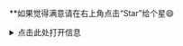 **如果觉得满意请在右上角点击“Star”给个星😄


<details><summary>点击此处打开信息</summary>
<p>

[2022年3月28日：阿特加速器破解版，4K秒播，由网友维护，下载密码：ylbs](https://ylbs.lanzoup.com/iVd8W0278smd)

[2022年4月21日：Tap Translate Screen_1.59是一款屏幕翻译器，直接在屏幕上识别并翻译外语，已汉化，免费使用](https://ylbs.lanzoul.com/iAWlJ03k1wgd)

2022年4月30日；WarpVPN利用脚本无限刷邀请，无限白嫖 [官方APP下载地址](https://1.1.1.1/) ，打开需要挂VPN，连接不上尝试重置安全密钥，DNS设置成HTTPS模式，反正网速也就7~8M/s,网速时快时慢， [全自动在线刷流量脚本，等待脚本加载完后，复制warpvpn手机里的ID粘贴在下方即可](https://replit.com/@aliilapro/warp)

[2022年5月6日]：某加速注册即送100G流量，仅安卓客户端，[有效期30天，有NF节点，邮箱无需验证，流量用完后可以再注册，觉得满意支持付费体验](https://az.400511.net/)

[有疑问请在这里发表你的文字](https://github.com/YoulianBoshi/lantern-vpn/discussions/103)


**支持油脸博士一下吧，支付宝扫码每天可以领一次红包**

![avatar](https://telegra.ph/file/2ff5d5da7a06f8fffc663.png)



<details><summary>日常更新节点</summary>
<p>

#### 点击一下即可全部复制

    ss://YWVzLTI1Ni1nY206WTZSOXBBdHZ4eHptR0M@172.99.188.71:5601
    ss://YWVzLTI1Ni1nY206UmV4bkJnVTdFVjVBRHhH@172.99.188.71:7002
    ss://YWVzLTI1Ni1jZmI6YUxwUXRmRVplNDQ1UXlIaw@152.89.210.105:9098
    vmess://ewogICJ2IjogMiwKICAicHMiOiAiIiwKICAiYWRkIjogIjE3My44Mi4yNTEuMjQwIiwKICAicG9ydCI6IDIyMzMsCiAgImlkIjogIjFlMzg0N2U2LTc1NWEtNDk2NC05ODQ1LTRhYzUzZTM5YjIzYyIsCiAgImFpZCI6IDAsCiAgIm5ldCI6ICJ3cyIsCiAgImhvc3QiOiAiIiwKICAicGF0aCI6ICIvIiwKICAidHlwZSI6ICIiLAogICJ0bHMiOiAiIiwKICAic25pIjogIiIsCiAgInNjeSI6ICJhdXRvIgp9
    vmess://ewogICJ2IjogMiwKICAicHMiOiAiIiwKICAiYWRkIjogIjk2LjQzLjk0LjExMSIsCiAgInBvcnQiOiAzMjA5MiwKICAiaWQiOiAiNDgwYWVhNjQtYjU0OC00OTJiLWJjMDctYmNkNGNmMGFjMjlhIiwKICAiYWlkIjogMCwKICAibmV0IjogIndzIiwKICAiaG9zdCI6ICIiLAogICJwYXRoIjogIi8iLAogICJ0eXBlIjogIiIsCiAgInRscyI6ICIiLAogICJzbmkiOiAiIiwKICAic2N5IjogImF1dG8iCn0=
    vmess://ewogICJ2IjogMiwKICAicHMiOiAiIiwKICAiYWRkIjogIjE3My44Mi4yMzYuMTI2IiwKICAicG9ydCI6IDIyMzMsCiAgImlkIjogImY0MDVmZTNjLTk3ODktNDNlNy1hMDI3LTdiZTA5YTY4OGUwYyIsCiAgImFpZCI6IDAsCiAgIm5ldCI6ICJ3cyIsCiAgImhvc3QiOiAiIiwKICAicGF0aCI6ICIvIiwKICAidHlwZSI6ICIiLAogICJ0bHMiOiAiIiwKICAic25pIjogIiIsCiAgInNjeSI6ICJhdXRvIgp9
    vmess://ewogICJ2IjogMiwKICAicHMiOiAiIiwKICAiYWRkIjogInZlc3RhLmhrZy5ucy5lZXZwbi5pbmZvIiwKICAicG9ydCI6IDQ0MywKICAiaWQiOiAiNzcxNTc2ZmQtMzNiZS00ZTAyLTg2OWQtY2ViOWQyOGNlNWYzIiwKICAiYWlkIjogMCwKICAibmV0IjogInRjcCIsCiAgImhvc3QiOiAiIiwKICAicGF0aCI6ICIvIiwKICAidHlwZSI6ICJub25lIiwKICAidGxzIjogIiIsCiAgInNuaSI6ICIiLAogICJzY3kiOiAiYXV0byIKfQ==
    ss://YWVzLTI1Ni1jZmI6WkVUNTlMRjZEdkNDOEtWdA@62.216.91.232:9005
    ss://YWVzLTI1Ni1nY206UENubkg2U1FTbmZvUzI3@172.99.190.61:8090
    ss://YWVzLTI1Ni1jZmI6SmRtUks5Z01FcUZnczhuUA@217.30.10.66:9003
    ss://YWVzLTI1Ni1nY206WTZSOXBBdHZ4eHptR0M@172.105.58.152:3306
    ss://YWVzLTI1Ni1jZmI6eTlWVVJ5TnpKV05SWUVHUQ@217.30.10.66:9008
    ss://YWVzLTI1Ni1jZmI6YUxwUXRmRVplNDQ1UXlIaw@217.30.10.66:9098
    ss://YWVzLTI1Ni1nY206Rm9PaUdsa0FBOXlQRUdQ@172.99.190.50:7306
    ss://YWVzLTI1Ni1nY206UmV4bkJnVTdFVjVBRHhH@172.99.190.61:7002
    ss://YWVzLTI1Ni1jZmI6VFBxWDhlZGdiQVVSY0FNYg@185.167.117.171:9079
    ss://YWVzLTI1Ni1jZmI6VFBxWDhlZGdiQVVSY0FNYg@185.126.116.117:9079
    ss://YWVzLTI1Ni1jZmI6OVh3WXlac0s4U056UUR0WQ@217.30.10.66:9059
    ss://YWVzLTI1Ni1jZmI6TTN0MlpFUWNNR1JXQmpSYQ@185.126.116.117:9011
    ss://YWVzLTI1Ni1jZmI6YzNOdEhKNXVqVjJ0R0Rmag@185.167.117.171:9084
    ss://YWVzLTI1Ni1jZmI6Z1lDWVhma1VRRXMyVGFKUQ@185.167.117.171:9038
    ss://YWVzLTI1Ni1nY206VEV6amZBWXEySWp0dW9T@82.145.41.125:6679
    ss://YWVzLTI1Ni1jZmI6RVhOM1MzZVFwakU3RUp1OA@213.183.63.219:9027
    ss://YWVzLTI1Ni1jZmI6VWtYUnNYdlI2YnVETUcyWQ@185.167.117.171:9001
    ss://YWVzLTI1Ni1jZmI6UVdERHZWRTlucE51clFmQQ@213.183.63.218:9026
    ss://YWVzLTI1Ni1jZmI6Qk5tQVhYeEFIWXBUUmR6dQ@185.167.117.171:9020
    ss://YWVzLTI1Ni1jZmI6YUxwUXRmRVplNDQ1UXlIaw@213.183.63.218:9098
    ss://YWVzLTI1Ni1jZmI6VFBxWDhlZGdiQVVSY0FNYg@213.183.63.218:9079
    ss://YWVzLTI1Ni1jZmI6VE4yWXFnaHhlRkRLWmZMVQ@185.167.117.171:9037
    ss://YWVzLTI1Ni1jZmI6S25KR2FkM0ZxVHZqcWJhWA@5.183.179.170:9014
    ss://YWVzLTI1Ni1jZmI6SmRtUks5Z01FcUZnczhuUA@5.183.179.167:9003
    ss://YWVzLTI1Ni1jZmI6THAyN3JxeUpxNzJiWnNxWA@5.183.179.170:9045
    ss://YWVzLTI1Ni1jZmI6U241QjdqVHFyNzZhQ0pUOA@5.183.179.170:9097
    ss://YWVzLTI1Ni1jZmI6VFBxWDhlZGdiQVVSY0FNYg@5.183.179.170:9079
    ss://YWVzLTI1Ni1jZmI6U0JNN1I4ODNqQm1ucWU2Qw@217.30.10.65:9053
    ss://YWVzLTI1Ni1jZmI6Y3A4cFJTVUF5TGhUZlZXSA@5.183.179.140:9064
    ss://YWVzLTI1Ni1jZmI6WnBORERLUnU5TWFnTnZhZg@5.183.179.140:9015
    ss://YWVzLTI1Ni1jZmI6ZkcyYXJ0VW1IZk5UMmNYNw@213.183.63.218:9018
    ss://YWVzLTI1Ni1jZmI6Y3A4cFJTVUF5TGhUZlZXSA@213.183.51.172:9064
    ss://YWVzLTI1Ni1jZmI6VWtYUnNYdlI2YnVETUcyWQ@217.30.10.67:9001
    ss://YWVzLTI1Ni1jZmI6R0E5S3plRWd2ZnhOcmdtTQ@5.183.179.170:9019
    ss://YWVzLTI1Ni1jZmI6cnBnYk5uVTlyRERVNGFXWg@5.183.179.170:9094
    ss://YWVzLTI1Ni1jZmI6UzdLd1V1N3lCeTU4UzNHYQ@217.30.10.67:9042
    ss://YWVzLTI1Ni1jZmI6VE4yWXFnaHhlRkRLWmZMVQ@217.30.10.67:9037
    ss://YWVzLTI1Ni1jZmI6UzdLd1V1N3lCeTU4UzNHYQ@217.30.10.65:9042
    ss://YWVzLTI1Ni1jZmI6TnZTOE40VmY4cUFHUFNDTA@217.30.10.65:9046
    ss://YWVzLTI1Ni1jZmI6U241QjdqVHFyNzZhQ0pUOA@217.30.10.67:9097
    ss://YWVzLTI1Ni1jZmI6R0E5S3plRWd2ZnhOcmdtTQ@217.30.10.65:9019
    ss://YWVzLTI1Ni1jZmI6UVdERHZWRTlucE51clFmQQ@217.30.10.65:9026
    ss://YWVzLTI1Ni1jZmI6ck5CZk51dUFORkNBazdLQg@217.30.10.67:9056
    ss://YWVzLTI1Ni1jZmI6YmY3djMzNEtLRFYzWURoSA@213.183.51.172:9070
    ss://YWVzLTI1Ni1jZmI6OVh3WXlac0s4U056UUR0WQ@217.30.10.67:9059
    ss://YWVzLTI1Ni1jZmI6VTZxbllSaGZ5RG1uOHNnbg@217.30.10.67:9041
    ss://YWVzLTI1Ni1jZmI6Qk5tQVhYeEFIWXBUUmR6dQ@213.183.59.229:9020
    ss://YWVzLTI1Ni1jZmI6d2pUdWdYM1p0SE1COWMzWg@217.30.10.67:9057
    ss://YWVzLTI1Ni1jZmI6VFBxWDhlZGdiQVVSY0FNYg@217.30.10.65:9079
    ss://YWVzLTI1Ni1jZmI6SFNadXlKUWNXZThkeE5kRg@217.30.10.67:9043
    ss://YWVzLTI1Ni1jZmI6ZjYzZ2c4RXJ1RG5Vcm16NA@213.183.59.229:9010
    ss://YWVzLTI1Ni1jZmI6VVdaUWVMUldua3Fna3NlcQ@5.183.179.167:9032
    ss://YWVzLTI1Ni1jZmI6SmRtUks5Z01FcUZnczhuUA@5.183.179.140:9003
    ss://YWVzLTI1Ni1jZmI6ZjhucEtnTnpka3NzMnl0bg@185.126.116.117:9088
    ss://YWVzLTI1Ni1jZmI6d2ZMQzJ5N3J6WnlDbXV5dA@217.30.10.67:9093
    ss://YWVzLTI1Ni1jZmI6Rkc1ZGRMc01QYlY1Q3V0RQ@5.183.179.170:9050
    ss://YWVzLTI1Ni1jZmI6VVRKQTU3eXBrMlhLUXBubQ@213.183.63.218:9033
    ss://YWVzLTI1Ni1jZmI6dWVMWFZrdmg0aGNraEVyUQ@185.167.117.171:9060
    ss://YWVzLTI1Ni1jZmI6SmRtUks5Z01FcUZnczhuUA@5.183.179.166:9003
    ss://YWVzLTI1Ni1jZmI6QmVqclF2dHU5c3FVZU51Wg@213.183.63.218:9024
    ss://YWVzLTI1Ni1jZmI6cnBnYk5uVTlyRERVNGFXWg@5.183.179.166:9094
    ss://YWVzLTI1Ni1jZmI6R0E5S3plRWd2ZnhOcmdtTQ@5.183.179.166:9019
    ss://YWVzLTI1Ni1jZmI6dWVMWFZrdmg0aGNraEVyUQ@217.30.10.65:9060
    ss://YWVzLTI1Ni1jZmI6VTZxbllSaGZ5RG1uOHNnbg@217.30.10.66:9041
    ss://YWVzLTI1Ni1jZmI6Rkc1ZGRMc01QYlY1Q3V0RQ@5.183.179.166:9050
    ss://YWVzLTI1Ni1jZmI6a1NQbXZ3ZEZ6R01NVzVwWQ@5.183.179.166:9007
    ss://YWVzLTI1Ni1jZmI6RkFkVXZNSlVxNXZEZ0tFcQ@5.183.179.166:9006
    ss://YWVzLTI1Ni1jZmI6OVh3WXlac0s4U056UUR0WQ@5.183.179.166:9059
    trojan://lo3TmsNaLWUXpuoE@de-01.fireplay.io:443/
    ss://YWVzLTI1Ni1jZmI6YmY3djMzNEtLRFYzWURoSA@185.167.117.171:9070
    ss://YWVzLTI1Ni1jZmI6ZjYzZ2c4RXJ1RG5Vcm16NA@213.183.63.218:9010
    ss://YWVzLTI1Ni1jZmI6S25KR2FkM0ZxVHZqcWJhWA@5.183.179.166:9014
    ss://YWVzLTI1Ni1jZmI6TTN0MlpFUWNNR1JXQmpSYQ@213.183.63.218:9011
